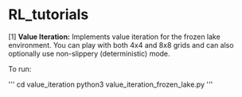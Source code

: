 # RL_tutorials
[1] **Value Iteration:** Implements value iteration for the frozen lake environment. You can play with both 4x4 and 8x8 grids and can also optionally use non-slippery (deterministic) mode. 

To run: 

'''
cd value_iteration
python3 value_iteration_frozen_lake.py
'''

